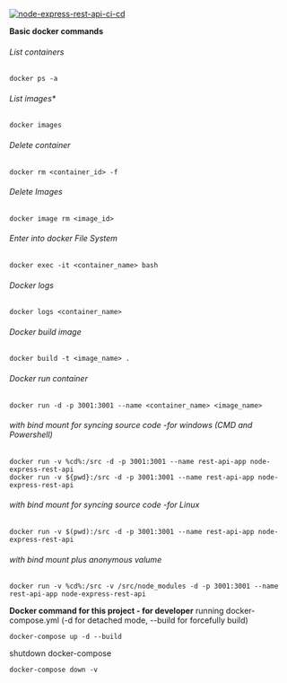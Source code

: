 [![node-express-rest-api-ci-cd](https://github.com/onFilm/node-express-rest-api/actions/workflows/cicd-main.yml/badge.svg?branch=main)](https://github.com/onFilm/node-express-rest-api/actions/workflows/cicd-main.yml)

**Basic docker commands**

###### List containers
	docker ps -a
###### List images*
	docker images
###### Delete container
	docker rm <container_id> -f 
###### Delete Images
	docker image rm <image_id>
###### Enter into docker File System
	docker exec -it <container_name> bash
###### Docker logs
    docker logs <container_name>    
###### Docker build image    
	docker build -t <image_name> .
###### Docker run container
	docker run -d -p 3001:3001 --name <container_name> <image_name>
###### with bind mount for syncing source code -for windows (CMD and Powershell)
    docker run -v %cd%:/src -d -p 3001:3001 --name rest-api-app node-express-rest-api
    docker run -v ${pwd}:/src -d -p 3001:3001 --name rest-api-app node-express-rest-api
###### with bind mount for syncing source code -for Linux 
	docker run -v $(pwd):/src -d -p 3001:3001 --name rest-api-app node-express-rest-api
###### with bind mount plus anonymous valume  
    docker run -v %cd%:/src -v /src/node_modules -d -p 3001:3001 --name rest-api-app node-express-rest-api

**Docker command for this project - for developer**
running docker-compose.yml (-d for detached mode, --build for forcefully build)

    docker-compose up -d --build

shutdown docker-compose

    docker-compose down -v  
